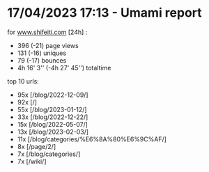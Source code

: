 # 17/04/2023 17:13 - Umami report
for www.shifeiti.com [24h] :

 - 396 (-21) page views
 - 131 (-16) uniques
 - 79 (-17) bounces
 - 4h 16' 3'' (-4h 27' 45'') totaltime


top 10 urls:
 - 95x [/blog/2022-12-09/]
 - 92x [/]
 - 55x [/blog/2023-01-12/]
 - 33x [/blog/2022-12-22/]
 - 15x [/blog/2022-05-07/]
 - 13x [/blog/2023-02-03/]
 - 11x [/blog/categories/%E6%8A%80%E6%9C%AF/]
 - 8x [/page/2/]
 - 7x [/blog/categories/]
 - 7x [/wiki/]


